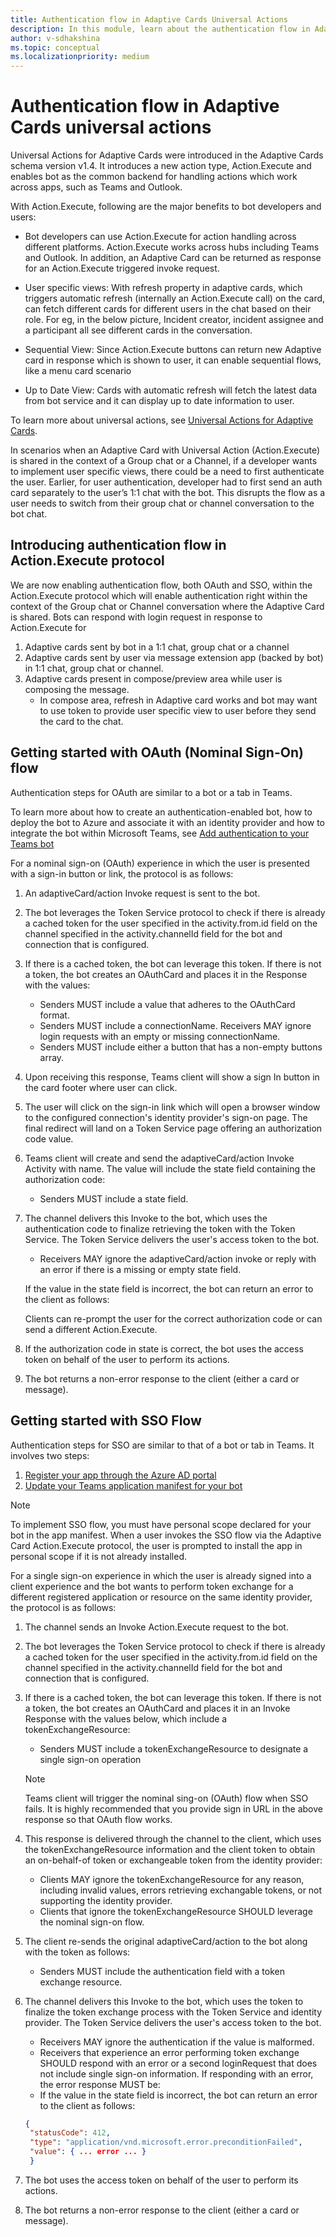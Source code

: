 ```yaml
---
title: Authentication flow in Adaptive Cards Universal Actions
description: In this module, learn about the authentication flow in Adaptive Cards universal actions.
author: v-sdhakshina
ms.topic: conceptual
ms.localizationpriority: medium
---
```


# Authentication flow in Adaptive Cards universal actions

Universal Actions for Adaptive Cards were introduced in the Adaptive Cards schema version v1.4. It introduces a new action type, Action.Execute and enables bot as the common backend for handling actions which work across apps, such as Teams and Outlook.

With Action.Execute, following are the major benefits to bot developers and users:

* Bot developers can use Action.Execute for action handling across different platforms. Action.Execute works across hubs including Teams and Outlook. In addition, an Adaptive Card can be returned as response for an Action.Execute triggered invoke request.
* User specific views: With refresh property in adaptive cards, which triggers automatic refresh (internally an Action.Execute call) on the card, can fetch different cards for different users in the chat based on their role. For eg, in the below picture, Incident creator, incident assignee and a participant all see different cards in the conversation.

* Sequential View: Since Action.Execute buttons can return new Adaptive card in response which is shown to user, it can enable sequential flows, like a menu card scenario
* Up to Date View: Cards with automatic refresh will fetch the latest data from bot service and it can display up to date information to user.

To learn more about universal actions, see [Universal Actions for Adaptive Cards](Overview.md).

In scenarios when an Adaptive Card with Universal Action (Action.Execute) is shared in the context of a Group chat or a Channel, if a developer wants to implement user specific views, there could be a need to first authenticate the user. Earlier, for user authentication, developer had to first send an auth card separately to the user’s 1:1 chat with the bot. This disrupts the flow as a user needs to switch from their group chat or channel conversation to the bot chat.

## Introducing authentication flow in Action.Execute protocol

We are now enabling authentication flow, both OAuth and SSO, within the Action.Execute protocol which will enable authentication right within the context of the Group chat or Channel conversation where the Adaptive Card is shared.
Bots can respond with login request in response to Action.Execute for

1. Adaptive cards sent by bot in a 1:1 chat, group chat or a channel
1. Adaptive cards sent by user via message extension app (backed by bot) in 1:1 chat, group chat or channel.
1. Adaptive cards present in compose/preview area while user is composing the message.
   * In compose area, refresh in Adaptive card works and bot may want to use token to provide user specific view to user before they send the card to the chat.

## Getting started with OAuth (Nominal Sign-On) flow

Authentication steps for OAuth are similar to a bot or a tab in Teams.

To learn more about how to create an authentication-enabled bot, how to deploy the bot to Azure and associate it with an identity provider and how to integrate the bot within Microsoft Teams, see [Add authentication to your Teams bot](../../../bots/how-to/authentication/add-authentication.md)

For a nominal sign-on (OAuth) experience in which the user is presented with a sign-in button or link, the protocol is as follows:

1. An adaptiveCard/action Invoke request is sent to the bot.
1. The bot leverages the Token Service protocol to check if there is already a cached token for the user specified in the activity.from.id field on the channel specified in the activity.channelId field for the bot and connection that is configured.
1. If there is a cached token, the bot can leverage this token. If there is not a token, the bot creates an OAuthCard and places it in the Response with the values:
   * Senders MUST include a value that adheres to the OAuthCard format.
   * Senders MUST include a connectionName. Receivers MAY ignore login requests with an empty or missing connectionName.
   * Senders MUST include either a button that has a non-empty buttons array.
1. Upon receiving this response, Teams client will show a sign In button in the card footer where user can click.
1. The user will click on the sign-in link which will open a browser window to the configured connection's identity provider's sign-on page. The final redirect will land on a Token Service page offering an authorization code value.
1. Teams client will create and send the adaptiveCard/action Invoke Activity with name. The value will include the state field containing the authorization code:
   * Senders MUST include a state field.
1. The channel delivers this Invoke to the bot, which uses the authentication code to finalize retrieving the token with the Token Service. The Token Service delivers the user's access token to the bot.

   * Receivers MAY ignore the adaptiveCard/action invoke or reply with an error if there is a missing or empty state field.

   If the value in the state field is incorrect, the bot can return an error to the client as follows:

   Clients can re-prompt the user for the correct authorization code or can send a different Action.Execute.

1. If the authorization code in state is correct, the bot uses the access token on behalf of the user to perform its actions.
1. The bot returns a non-error response to the client (either a card or message).

## Getting started with SSO Flow

Authentication steps for SSO are similar to that of a bot or tab in Teams. It involves two steps:

1. [Register your app through the Azure AD portal](../../../bots/how-to/authentication/bot-sso-register-aad.md)
1. [Update your Teams application manifest for your bot](../../../bots/how-to/authentication/bot-sso-manifest.md)

> [!NOTE]
> To implement SSO flow, you must have personal scope declared for your bot in the app manifest. When a user invokes the SSO flow via the Adaptive Card Action.Execute protocol, the user is prompted to install the app in personal scope if it is not already installed.

For a single sign-on experience in which the user is already signed into a client experience and the bot wants to perform token exchange for a different registered application or resource on the same identity provider, the protocol is as follows:

1. The channel sends an Invoke Action.Execute request to the bot.
1. The bot leverages the Token Service protocol to check if there is already a cached token for the user specified in the activity.from.id field on the channel specified in the activity.channelId field for the bot and connection that is configured.
1. If there is a cached token, the bot can leverage this token. If there is not a token, the bot creates an OAuthCard and places it in an Invoke Response with the values below, which include a tokenExchangeResource:
   * Senders MUST include a tokenExchangeResource to designate a single sign-on operation

   > [!NOTE]
   > Teams client will trigger the nominal sing-on (OAuth) flow when SSO fails. It is highly recommended that you provide sign in URL in the above response so that OAuth flow works.

1. This response is delivered through the channel to the client, which uses the tokenExchangeResource information and the client token to obtain an on-behalf-of token or exchangeable token from the identity provider:
   * Clients MAY ignore the tokenExchangeResource for any reason, including invalid values, errors retrieving exchangable tokens, or not supporting the identity provider.
   * Clients that ignore the tokenExchangeResource SHOULD leverage the nominal sign-on flow.

1. The client re-sends the original adaptiveCard/action to the bot along with the token as follows:

   * Senders MUST include the authentication field with a token exchange resource.
1. The channel delivers this Invoke to the bot, which uses the token to finalize the token exchange process with the Token Service and identity provider. The Token Service delivers the user's access token to the bot.
   * Receivers MAY ignore the authentication if the value is malformed.
   * Receivers that experience an error performing token exchange SHOULD respond with an error or a second loginRequest that does not include single sign-on information. If responding with an error, the error response MUST be:
   * If the value in the state field is incorrect, the bot can return an error to the client as follows:

   ```json
   {
    "statusCode": 412,
    "type": "application/vnd.microsoft.error.preconditionFailed",
    "value": { ... error ... }
    }
   ```

1. The bot uses the access token on behalf of the user to perform its actions.
1. The bot returns a non-error response to the client (either a card or message).
